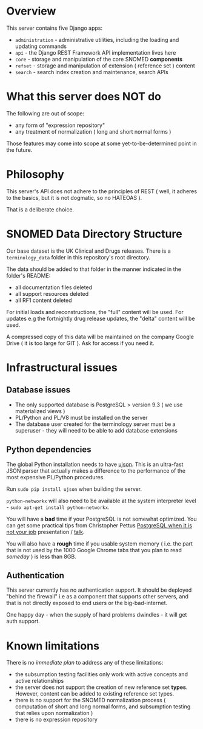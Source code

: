 # Overview
This server contains five Django apps:

 * `administration` - administrative utilities, including the loading and updating commands
 * `api` - the Django REST Framework API implementation lives here
 * `core` - storage and manipulation of the core SNOMED **components**
 * `refset` - storage and manipulation of extension ( reference set ) content
 * `search` - search index creation and maintenance, search APIs

# What this server does **NOT** do
The following are out of scope:
 * any form of "expression repository"
 * any treatment of normalization ( long and short normal forms )

Those features may come into scope at some yet-to-be-determined point in the
future.

# Philosophy
This server's API does not adhere to the principles of REST ( well, it adheres
to the basics, but it is not dogmatic, so no HATEOAS ).

That is a deliberate choice.

# SNOMED Data Directory Structure
Our base dataset is the UK Clinical and Drugs releases. There is a `terminology_data`
folder in this repository's root directory.

The data should be added to that folder in the manner indicated in the folder's README:
 * all documentation files deleted
 * all support resources deleted
 * all RF1 content deleted

For initial loads and reconstructions, the "full" content will be used. For updates e.g the
fortnightly drug release updates, the "delta" content will be used.

A compressed copy of this data will be maintained on the company Google Drive ( it is too large
for GIT ). Ask for access if you need it.

# Infrastructural issues
## Database issues
 * The only supported database is PostgreSQL > version 9.3 ( we use materialized views )
 * PL/Python and PL/V8 must be installed on the server
 * The database user created for the terminology server must be a superuser - they will need to be able to add database extensions

## Python dependencies
The global Python installation needs to have [ujson](https://pypi.python.org/pypi/ujson). This is an ultra-fast JSON
parser that actually makes a difference to the performance of the most expensive PL/Python procedures.

Run `sudo pip install ujson` when building the server.

`python-networkx` will also need to be available at the system interpreter level - `sudo apt-get install python-networkx`.

You will have a **bad** time if your PostgreSQL is not somewhat optimized.
You can get some practical tips from Christopher Pettus [PostgreSQL when it is
not your job](http://thebuild.com/presentations/not-your-job.pdf) presentation
/ [talk](https://www.youtube.com/watch?v=3yhfW1BDOSQ).

You will also have a **rough** time if you usable system memory ( i.e. the
part that is not used by the 1000 Google Chrome tabs that you plan to read
*someday* ) is less than 8GB.

## Authentication
This server currently has no authentication support. It should be deployed
"behind the firewall" i.e as a component that supports other servers, and that
is not directly exposed to end users or the big-bad-internet.

One happy day - when the supply of hard problems dwindles - it will get auth
support.

# Known limitations
There is no *immediate plan* to address any of these limitations:

 * the subsumption testing facilities only work with active concepts and active
 relationships
 * the server does not support the creation of new reference set **types**.
 However, content can be added to existing reference set types.
 * there is no support for the SNOMED normalization process ( computation of
 short and long normal forms, and subsumption testing that relies upon
 normalization )
 * there is no expression repository
